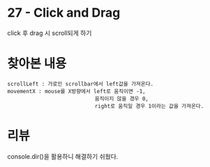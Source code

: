 # 27 - Click and Drag

click 후 drag 시 scroll되게 하기

# 찾아본 내용

```
scrollLeft : 가로인 scrollbar에서 left값을 가져온다.
movementX : mouse를 X방향에서 left로 움직이면 -1,
                            움직이지 않을 경우 0,
                            right로 움직일 경우 1이라는 값을 가져온다.
```

# 리뷰

console.dir()을 활용하니 해결하기 쉬웠다.
